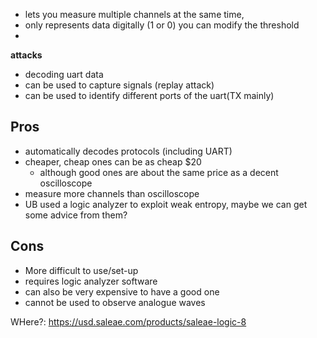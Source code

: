 
- lets you measure multiple channels at the same time,
- only represents data digitally (1 or 0) you can modify the threshold
- 

**attacks**
- decoding uart data
- can be used to capture signals (replay attack)
- can be used to identify different ports of the uart(TX mainly)


## Pros
- automatically decodes protocols (including UART)
- cheaper, cheap ones can be as cheap $20
	- although good ones are about the same price as a decent oscilloscope
- measure more channels than oscilloscope
- UB used a logic analyzer to exploit weak entropy, maybe we can get some advice from them?

## Cons
- More difficult to use/set-up
- requires logic analyzer software
- can also be very expensive to have a good one
- cannot be used to observe analogue waves


WHere?: https://usd.saleae.com/products/saleae-logic-8
